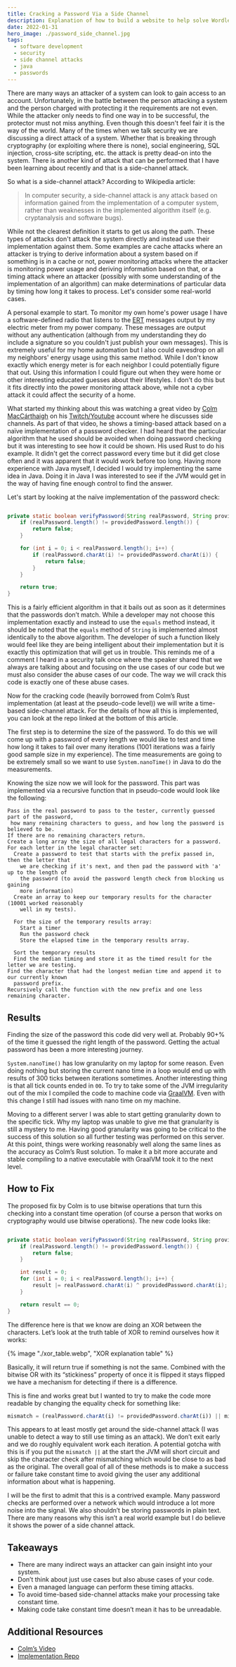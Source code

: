 ```yaml
---
title: Cracking a Password Via a Side Channel
description: Explanation of how to build a website to help solve Wordle puzzles by analyzing how the game works.
date: 2022-01-31
hero_image: ./password_side_channel.jpg
tags:
  - software development
  - security
  - side channel attacks
  - java
  - passwords
---
```


There are many ways an attacker of a system can look to gain access to an account. Unfortunately, in the battle between the person attacking a system and the person charged with protecting it the requirements are not even. While the attacker only needs to find one way in to be successful, the protector must not miss anything. Even though this doesn't feel fair it is the way of the world. Many of the times when we talk security we are discussing a direct attack of a system. Whether that is breaking through cryptography (or exploiting where there is none), social engineering, SQL injection, cross-site scripting, etc. the attack is pretty dead-on into the system. There is another kind of attack that can be performed that I have been learning about recently and that is a side-channel attack.

So what is a side-channel attack? According to Wikipedia article:

> In computer security, a side-channel attack is any attack based on information gained from the implementation of a computer system, rather than weaknesses in the implemented algorithm itself (e.g. cryptanalysis and software bugs).

While not the clearest definition it starts to get us along the path. These types of attacks don't attack the system directly and instead use their implementation against them. Some examples are cache attacks where an attacker is trying to derive information about a system based on if something is in a cache or not, power monitoring attacks where the attacker is monitoring power usage and deriving information based on that, or a timing attack where an attacker (possibly with some understanding of the implementation of an algorithm) can make determinations of particular data by timing how long it takes to process. Let's consider some real-world cases.

A personal example to start. To monitor my own home's power usage I have a software-defined radio that listens to the [ERT](https://en.wikipedia.org/wiki/Encoder_receiver_transmitter) messages output by my electric meter from my power company. These messages are output without any authentication (although from my understanding they do include a signature so you couldn't just publish your own messages). This is extremely useful for my home automation but I also could eavesdrop on all my neighbors' energy usage using this same method. While I don't know exactly which energy meter is for each neighbor I could potentially figure that out. Using this information I could figure out when they were home or other interesting educated guesses about their lifestyles. I don't do this but it fits directly into the power monitoring attack above, while not a cyber attack it could affect the security of a home.

What started my thinking about this was watching a great video by [Colm MacCárthaigh](https://shufflesharding.com/about) on his [Twitch/Youtube](https://www.youtube.com/watch?v=x6XoEheZC74) account where he discusses side channels. As part of that video, he shows a timing-based attack based on a naïve implementation of a password checker. I had heard that the particular algorithm that he used should be avoided when doing password checking but it was interesting to see how it could be shown. His used Rust to do his example. It didn't get the correct password every time but it did get close often and it was apparent that it would work before too long. Having more experience with Java myself, I decided I would try implementing the same idea in Java. Doing it in Java I was interested to see if the JVM would get in the way of having fine enough control to find the answer.

Let's start by looking at the naïve implementation of the password check:

```java

private static boolean verifyPassword(String realPassword, String providedPassword) {
    if (realPassword.length() != providedPassword.length()) {
        return false;
    }

    for (int i = 0; i < realPassword.length(); i++) {
        if (realPassword.charAt(i) != providedPassword.charAt(i)) {
            return false;
        }
    }

    return true;
}
```

This is a fairly efficient algorithm in that it bails out as soon as it determines that the passwords don’t match. While a developer may not choose this implementation exactly and instead to use the `equals` method instead, it should be noted that the `equals` method of `String` is implemented almost identically to the above algorithm. The developer of such a function likely would feel like they are being intelligent about their implementation but it is exactly this optimization that will get us in trouble. This reminds me of a comment I heard in a security talk once where the speaker shared that we always are talking about and focusing on the use cases of our code but we must also consider the abuse cases of our code. The way we will crack this code is exactly one of these abuse cases.

Now for the cracking code (heavily borrowed from Colm’s Rust implementation (at least at the pseudo-code level)) we will write a time-based side-channel attack. For the details of how all this is implemented, you can look at the repo linked at the bottom of this article.

The first step is to determine the size of the password. To do this we will come up with a password of every length we would like to test and time how long it takes to fail over many iterations (1001 iterations was a fairly good sample size in my experience). The time measurements are going to be extremely small so we want to use `System.nanoTime()` in Java to do the measurements.

Knowing the size now we will look for the password. This part was implemented via a recursive function that in pseudo-code would look like the following:

```
Pass in the real password to pass to the tester, currently guessed part of the password,
 how many remaining characters to guess, and how long the password is believed to be.
If there are no remaining characters return.
Create a long array the size of all legal characters for a password.
For each letter in the legal character set:
  Create a password to test that starts with the prefix passed in, then the letter that 
    we are checking if it's next, and then pad the password with 'a' up to the length of 
    the password (to avoid the password length check from blocking us gaining 
    more information)
  Create an array to keep our temporary results for the character (10001 worked reasonably 
    well in my tests). 
 
  For the size of the temporary results array:
    Start a timer
    Run the password check
    Store the elapsed time in the temporary results array.
  
  Sort the temporary results
  Find the median timing and store it as the timed result for the letter we are testing.
Find the character that had the longest median time and append it to our currently known 
  password prefix.
Recursively call the function with the new prefix and one less remaining character.
```

## Results
Finding the size of the password this code did very well at. Probably 90+% of the time it guessed the right length of the password. Getting the actual password has been a more interesting journey.

`System.nanoTime()` has low granularity on my laptop for some reason. Even doing nothing but storing the current nano time in a loop would end up with results of 300 ticks between iterations sometimes. Another interesting thing is that all tick counts ended in `00`. To try to take some of the JVM irregularity out of the mix I compiled the code to machine code via [GraalVM](https://www.graalvm.org/). Even with this change I still had issues with nano time on my machine.

Moving to a different server I was able to start getting granularity down to the specific tick. Why my laptop was unable to give me that granularity is still a mystery to me. Having good granularity was going to be critical to the success of this solution so all further testing was performed on this server. At this point, things were working reasonably well along the same lines as the accuracy as Colm’s Rust solution. To make it a bit more accurate and stable compiling to a native executable with GraalVM took it to the next level.

## How to Fix

The proposed fix by Colm is to use bitwise operations that turn this checking into a constant time operation (of course a person that works on cryptography would use bitwise operations). The new code looks like:

```java

private static boolean verifyPassword(String realPassword, String providedPassword) {
    if (realPassword.length() != providedPassword.length()) {
        return false;
    }

    int result = 0;
    for (int i = 0; i < realPassword.length(); i++) {
        result |= realPassword.charAt(i) ^ providedPassword.charAt(i);
    }

    return result == 0;
}
```

The difference here is that we know are doing an XOR between the characters. Let’s look at the truth table of XOR to remind ourselves how it works:

{% image "./xor_table.webp", "XOR explanation table" %}

Basically, it will return true if something is not the same. Combined with the bitwise OR with its “stickiness” property of once it is flipped it stays flipped we have a mechanism for detecting if there is a difference.

This is fine and works great but I wanted to try to make the code more readable by changing the equality check for something like:

```javascript
mismatch = (realPassword.charAt(i) != providedPassword.charAt(i)) || mismatch;
```

This appears to at least mostly get around the side-channel attack (I was unable to detect a way to still use timing as an attack). We don’t exit early and we do roughly equivalent work each iteration. A potential gotcha with this is if you put the `mismatch ||` at the start the JVM will short circuit and skip the character check after mismatching which would be close to as bad as the original. The overall goal of all of these methods is to make a success or failure take constant time to avoid giving the user any additional information about what is happening.

I will be the first to admit that this is a contrived example. Many password checks are performed over a network which would introduce a lot more noise into the signal. We also shouldn’t be storing passwords in plain text. There are many reasons why this isn’t a real world example but I do believe it shows the power of a side channel attack.

## Takeaways
* There are many indirect ways an attacker can gain insight into your system.
* Don’t think about just use cases but also abuse cases of your code.
* Even a managed language can perform these timing attacks.
* To avoid time-based side-channel attacks make your processing take constant time.
* Making code take constant time doesn’t mean it has to be unreadable.

## Additional Resources
* [Colm’s Video](https://www.youtube.com/watch?v=x6XoEheZC74)
* [Implementation Repo](https://github.com/kylec32/passwordsidechannelexample)